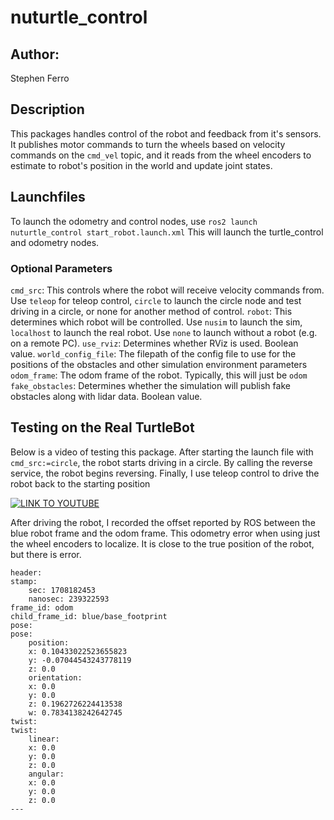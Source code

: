# nuturtle_control

## Author:
Stephen Ferro

## Description
This packages handles control of the robot and feedback from it's sensors. It publishes motor commands to turn the wheels based on velocity commands on the `cmd_vel` topic, and it reads from the wheel encoders to estimate to robot's position in the world and update joint states. 

## Launchfiles
To launch the odometry and control nodes, use `ros2 launch nuturtle_control start_robot.launch.xml` This will launch the turtle_control and odometry nodes.

### Optional Parameters
`cmd_src`: This controls where the robot will receive velocity commands from. Use `teleop` for teleop control, `circle` to launch the circle node and test driving in a circle, or none for another method of control. 
`robot`: This determines which robot will be controlled. Use `nusim` to launch the sim, `localhost` to launch the real robot. Use `none` to launch without a robot (e.g. on a remote PC).
`use_rviz`: Determines whether RViz is used. Boolean value. 
`world_config_file`: The filepath of the config file to use for the positions of the obstacles and other simulation environment parameters
`odom_frame`: The odom frame of the robot. Typically, this will just be `odom`
`fake_obstacles`: Determines whether the simulation will publish fake obstacles along with lidar data. Boolean value. 

## Testing on the Real TurtleBot
Below is a video of testing this package. After starting the launch file with `cmd_src:=circle`, the robot starts driving in a circle. By calling the reverse service, the robot begins reversing. Finally, I use teleop control to drive the robot back to the starting position

[![LINK TO YOUTUBE](https://img.youtube.com/vi/JjyP8bdBT1g/maxresdefault.jpg)](https://www.youtube.com/watch?v=JjyP8bdBT1g)

After driving the robot, I recorded the offset reported by ROS between the blue robot frame and the odom frame. This odometry error when using just the wheel encoders to localize. It is close to the true position of the robot, but there is error. 


```
header:
stamp:
    sec: 1708182453
    nanosec: 239322593
frame_id: odom
child_frame_id: blue/base_footprint
pose:
pose:
    position:
    x: 0.10433022523655823
    y: -0.07044543243778119
    z: 0.0
    orientation:
    x: 0.0
    y: 0.0
    z: 0.1962726224413538
    w: 0.7834138242642745
twist:
twist:
    linear:
    x: 0.0
    y: 0.0
    z: 0.0
    angular:
    x: 0.0
    y: 0.0
    z: 0.0
---
```